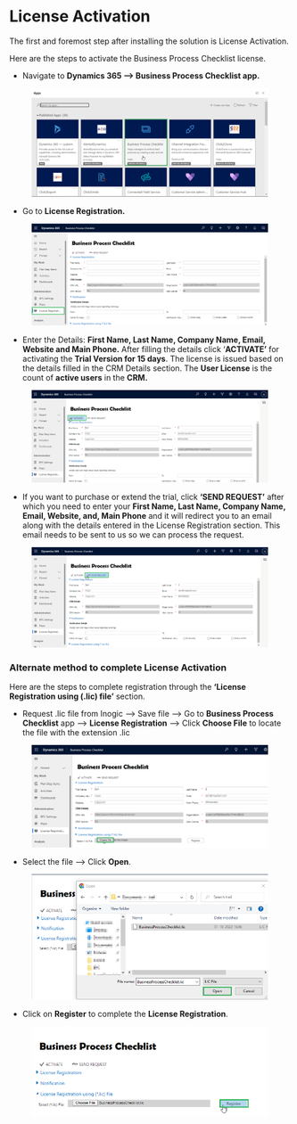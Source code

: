 # License Activation

The first and foremost step after installing the solution is License Activation.

Here are the steps to activate the Business Process Checklist license.

* Navigate to **Dynamics 365 --> Business Process Checklist app.**

<figure><img src="../../.gitbook/assets/1 (131).png" alt=""><figcaption></figcaption></figure>

* Go to **License Registration.**

<figure><img src="../../.gitbook/assets/2 (26).png" alt=""><figcaption></figcaption></figure>

* Enter the Details: **First Name, Last Name, Company Name, Email, Website and Main Phone.** After filling the details click ‘**ACTIVATE’** for activating the **Trial Version for 15 days**. The license is issued based on the details filled in the CRM Details section. The **User License** is the count of **active users** in the **CRM.**

<figure><img src="../../.gitbook/assets/3 (15).png" alt=""><figcaption></figcaption></figure>

* If you want to purchase or extend the trial, click **‘SEND REQUEST’** after which you need to enter your **First Name, Last Name, Company Name, Email, Website, and, Main Phone** and it will redirect you to an email along with the details entered in the License Registration section. This email needs to be sent to us so we can process the request.

<figure><img src="../../.gitbook/assets/4 (15).png" alt=""><figcaption></figcaption></figure>

### Alternate method to complete License Activation

Here are the steps to complete registration through the **‘License Registration using (.lic) file’** section.

* Request .lic file from Inogic --> Save file --> Go to **Business Process Checklist** app --> **License Registration** --> Click **Choose File** to locate the file with the extension .lic

<figure><img src="../../.gitbook/assets/.lic 1.png" alt=""><figcaption></figcaption></figure>

* Select the file --> Click **Open**.

<figure><img src="../../.gitbook/assets/.lic 2.png" alt=""><figcaption></figcaption></figure>

* Click on **Register** to complete the **License Registration**.

<figure><img src="../../.gitbook/assets/.lic 3.png" alt=""><figcaption></figcaption></figure>
